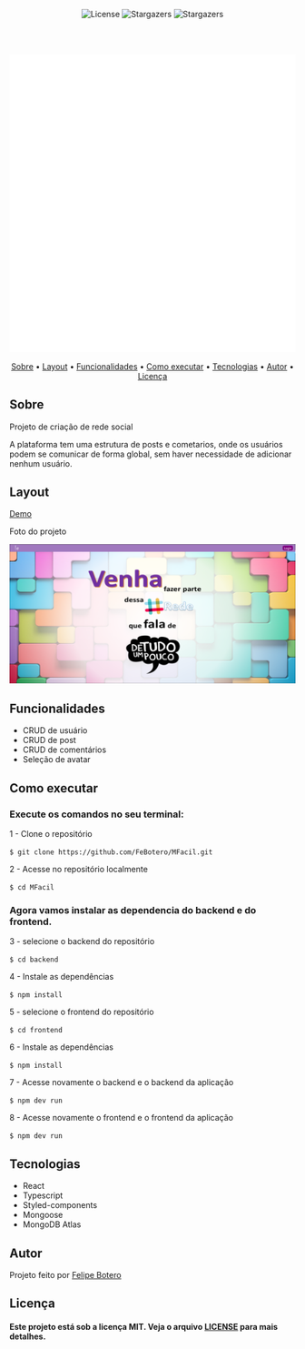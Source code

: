 <p align="center">
   <img alt="License" src="https://img.shields.io/badge/license-MIT-%23845afd">
   <img alt="Stargazers" src="https://img.shields.io/badge/Stars-1-%23845afd">
  <img alt="Stargazers" src="https://img.shields.io/badge/Forks-0-%23845afd">
 
  
  
</p>
<br><br>
<p align="center">

  <img alt="Ieasy" src="https://github.com/FeBotero/MFacil/blob/main/frontend/src/assets/logo.svg">
 </p>                
 
 <p align="center">
 <a href="#sobre">Sobre</a> •
 <a href="#layout">Layout</a> • 
 <a href="#funcoes">Funcionalidades</a> •
 <a href="#como_executar">Como executar</a> • 
 <a href="#tecnologias">Tecnologias</a> • 
 <a href="#autor">Autor</a> • 
 <a href="#licenca">Licença</a>
</p>



<h2 id="sobre">Sobre</h2>

<p>Projeto de criação de rede social</p>
<p>A plataforma tem uma estrutura de posts e cometarios, onde os usuários podem se comunicar de forma global, sem haver necessidade de adicionar nenhum usuário. </p>

 <h2 id="layout">Layout</h2>
 <a href="https://ieasy.vercel.app/">Demo</a>
 <p>Foto do projeto</p>
   <img alt="Ieasy" src="https://github.com/FeBotero/MFacil/blob/main/assets/Home.png">


<h2 id="funcoes">Funcionalidades</h2>

<ul>
   <li>CRUD de usuário</li>
   <li>CRUD de post</li>
   <li>CRUD de comentários</li> 
   <li>Seleção de avatar</li>
   
   
</ul>
   
   
  

  <h2 id="como_executar">Como executar</h2>
  <h3>Execute os comandos no seu terminal:</h3>
  
<p>1 - Clone o repositório</p>
   
`$ git clone https://github.com/FeBotero/MFacil.git`

<p>2 - Acesse no repositório localmente</p>

`$ cd MFacil`

<h3>Agora vamos instalar as dependencia do backend e do frontend.</h3>

<p>3 - selecione o backend do repositório</p>

`$ cd backend`

<p>4 - Instale as dependências</p>

`$ npm install`

<p>5 - selecione o frontend do repositório</p>

`$ cd frontend`

<p>6 - Instale as dependências</p>

`$ npm install`

<p>7 - Acesse novamente o backend e o backend da aplicação</p>

`$ npm dev run`

<p>8 - Acesse novamente o frontend e o frontend da aplicação</p>

`$ npm dev run`

      


<h2 id="tecnologias">Tecnologias</h2>
  <ul>
  <li>React</li>
  <li>Typescript</li>
  <li>Styled-components </li>
  <li>Mongoose</li>
  <li>MongoDB Atlas</li>
  </ul>
   
<h2 id="autor">Autor</h2>

<p>
  Projeto feito por <a href="https://github.com/FeBotero">Felipe Botero<a/></p>
  
  
<h2 id="licenca">Licença</h2>
   
<h4>Este projeto está sob a licença MIT. Veja o arquivo <a href="https://github.com/FeBotero/Inovatec_2022/blob/main/LICENSE.txt">LICENSE</a> para mais detalhes.</h4>
